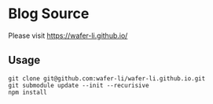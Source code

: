 # Blog Source

Please visit https://wafer-li.github.io/

## Usage

```
git clone git@github.com:wafer-li/wafer-li.github.io.git
git submodule update --init --recurisive
npm install
```
